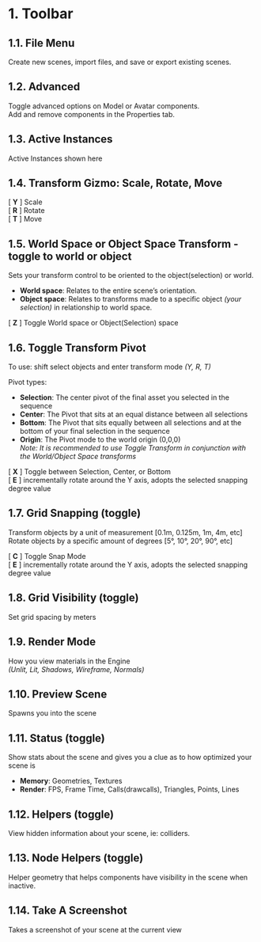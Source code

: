 <!-- import StudioOverview from './_studio_overview.md' -->

# 1. Toolbar
<!-- Missing partial file for tag: StudioOverview -->

## 1.1. File Menu
Create new scenes, import files, and save or export existing scenes.  

## 1.2. Advanced
Toggle advanced options on Model or Avatar components.  
Add and remove components in the Properties tab.

## 1.3. Active Instances
Active Instances shown here

## 1.4. Transform Gizmo:  Scale, Rotate, Move
[ **Y** ] Scale  
[ **R** ] Rotate  
[ **T** ] Move  

## 1.5. World Space or Object Space Transform -  toggle to world or object
Sets your transform control to be oriented to the object(selection) or world.
- **World space**: Relates to the entire scene’s orientation.
- **Object space**: Relates to transforms made to a specific object _(your selection)_ in relationship to world space.

[ **Z** ] Toggle World space or Object(Selection) space

## 1.6. Toggle Transform Pivot
To use: shift select objects and enter transform mode *(Y, R, T)*

Pivot types:
- **Selection**: The center pivot of the final asset you selected in the sequence
- **Center**: The Pivot that sits at an equal distance between all selections
- **Bottom**: The Pivot that sits equally between all selections and at the bottom of your final selection in the sequence
- **Origin**: The Pivot mode to the world origin (0,0,0)  
_Note: It is recommended to use Toggle Transform in conjunction with the World/Object Space transforms_

[ **X** ] Toggle between Selection, Center, or Bottom  
[ **E** ] incrementally rotate around the Y axis, adopts the selected snapping degree value  

## 1.7. Grid Snapping (toggle)
Transform objects by a unit of measurement [0.1m, 0.125m, 1m, 4m, etc]  
Rotate objects by a specific amount of degrees [5°, 10°, 20°, 90°, etc]

[ **C** ] Toggle Snap Mode  
[ **E** ] incrementally rotate around the Y axis, adopts the selected snapping degree value  

## 1.8. Grid Visibility (toggle)
Set grid spacing by meters

## 1.9. Render Mode
How you view materials in the Engine  
_(Unlit, Lit, Shadows, Wireframe, Normals)_

## 1.10. Preview Scene
Spawns you into the scene  

## 1.11. Status (toggle)
Show stats about the scene and gives you a clue as to how optimized your scene is
- **Memory**: Geometries, Textures
- **Render**: FPS, Frame Time, Calls(drawcalls), Triangles, Points, Lines

## 1.12. Helpers (toggle)
View hidden information about your scene, ie: colliders.

## 1.13. Node Helpers (toggle)
Helper geometry that helps components have visibility in the scene when inactive.

## 1.14. Take A Screenshot
Takes a screenshot of your scene at the current view
